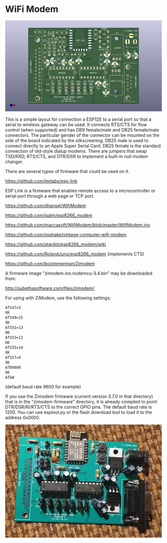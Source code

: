 # WiFi Modem

![WiFiModem](board/WiFiModem.png)

This is a simple layout for connection a ESP12E to a serial port so that a serial to wireless gateway can be used.  It connects RTS/CTS for flow control (when supported) and has DB9 female/male and DB25 female/male connectors.  The particular gender of the connector can be mounted on the side of the board indicated by the silkscreening.  DB25 male is used to connect directly to an Apple Super Serial Card.  DB25 female is the standard connection of old-style dialup modems.  There are jumpers that swap TXD/RXD, RTS/CTS, and DTR/DSR to implement a built-in null modem changer.

There are several types of firmware that could be used on it.

https://github.com/jeelabs/esp-link

ESP Link is a firmware that enables remote access to a microcontroller or serial port through a web page or TCP port.

https://github.com/dhansel/WifiModem

https://github.com/jsalin/esp8266_modem

https://github.com/maccasoft/WifiModem/blob/master/WifiModem.ino

https://github.com/ssshake/vintage-computer-wifi-modem

https://github.com/stardot/esp8266_modem/wiki

https://github.com/RolandJuno/esp8266_modem    (implements CTS)

https://github.com/bozimmerman/Zimodem

A firmware image "zimodem.ino.nodemcu-3.4.bin" may be downloaded from:

http://subethasoftware.com/files/zimodem/

For using with ZiModem, use the following settings:

```
ATS47=5
OK
ATS49=15
OK
ATS51=13
OK
ATS53=12
OK
ATS55=14
OK
ATS57=4
OK
ATB9600
OK
AT&W
```
(default baud rate 9600 for example)

If you use the Zimodem firmware (current version 3.7.0 in that directory) that is in the "zimodem-firmware" directory, it is already compiled to point DTR/DSR/RI/RTS/CTS to the correct GPIO pins.  The default baud rate is 1200.  You can use esptool.py or the flash download tool to load it to the address 0x0000.

![PCB](pics/wifimodem.jpg)
